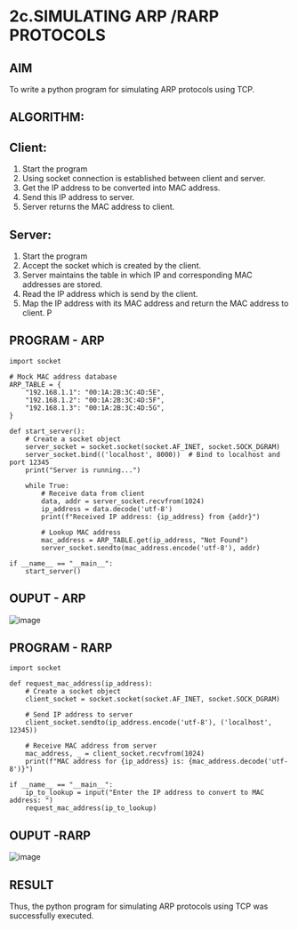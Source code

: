 # 2c.SIMULATING ARP /RARP PROTOCOLS
## AIM
To write a python program for simulating ARP protocols using TCP.
## ALGORITHM:
## Client:
1. Start the program
2. Using socket connection is established between client and server.
3. Get the IP address to be converted into MAC address.
4. Send this IP address to server.
5. Server returns the MAC address to client.
## Server:
1. Start the program
2. Accept the socket which is created by the client.
3. Server maintains the table in which IP and corresponding MAC addresses are
stored.
4. Read the IP address which is send by the client.
5. Map the IP address with its MAC address and return the MAC address to client.
P
## PROGRAM - ARP
```
import socket

# Mock MAC address database
ARP_TABLE = {
    "192.168.1.1": "00:1A:2B:3C:4D:5E",
    "192.168.1.2": "00:1A:2B:3C:4D:5F",
    "192.168.1.3": "00:1A:2B:3C:4D:5G",
}

def start_server():
    # Create a socket object
    server_socket = socket.socket(socket.AF_INET, socket.SOCK_DGRAM)
    server_socket.bind(('localhost', 8000))  # Bind to localhost and port 12345
    print("Server is running...")

    while True:
        # Receive data from client
        data, addr = server_socket.recvfrom(1024)
        ip_address = data.decode('utf-8')
        print(f"Received IP address: {ip_address} from {addr}")

        # Lookup MAC address
        mac_address = ARP_TABLE.get(ip_address, "Not Found")
        server_socket.sendto(mac_address.encode('utf-8'), addr)

if __name__ == "__main__":
    start_server()
```
## OUPUT - ARP
![image](https://github.com/user-attachments/assets/fc7f81ec-e5f8-4c4f-aff5-eefe90a26c94)

## PROGRAM - RARP
```
import socket

def request_mac_address(ip_address):
    # Create a socket object
    client_socket = socket.socket(socket.AF_INET, socket.SOCK_DGRAM)

    # Send IP address to server
    client_socket.sendto(ip_address.encode('utf-8'), ('localhost', 12345))

    # Receive MAC address from server
    mac_address, _ = client_socket.recvfrom(1024)
    print(f"MAC address for {ip_address} is: {mac_address.decode('utf-8')}")

if __name__ == "__main__":
    ip_to_lookup = input("Enter the IP address to convert to MAC address: ")
    request_mac_address(ip_to_lookup)
```
## OUPUT -RARP
![image](https://github.com/user-attachments/assets/4f18cbe1-2692-433b-84c1-453d9ff097e6)

## RESULT
Thus, the python program for simulating ARP protocols using TCP was successfully 
executed.
